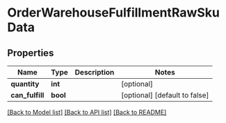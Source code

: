 # OrderWarehouseFulfillmentRawSkuData

## Properties
Name | Type | Description | Notes
------------ | ------------- | ------------- | -------------
**quantity** | **int** |  | [optional] 
**can_fulfill** | **bool** |  | [optional] [default to false]

[[Back to Model list]](../README.md#documentation-for-models) [[Back to API list]](../README.md#documentation-for-api-endpoints) [[Back to README]](../README.md)


